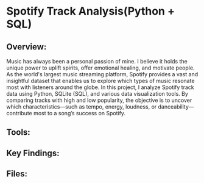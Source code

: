 # Spotify Track Analysis(Python + SQL)

## Overview:
Music has always been a personal passion of mine. I believe it holds the unique power to uplift spirits, offer emotional healing, and motivate people. As the world's largest music streaming platform, Spotify provides a vast and insightful dataset that enables us to explore which types of music resonate most with listeners around the globe. In this project, I analyze Spotify track data using Python, SQLite (SQL), and various data visualization tools. By comparing tracks with high and low popularity, the objective is to uncover which characteristics—such as tempo, energy, loudness, or danceability—contribute most to a song’s success on Spotify.

## Tools:

## Key Findings:

## Files:
